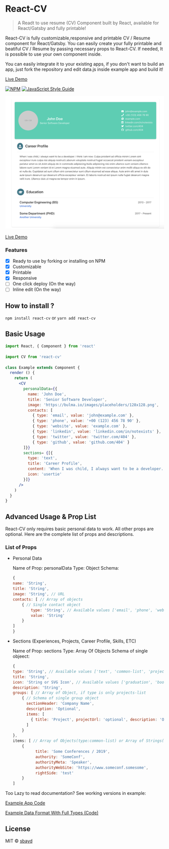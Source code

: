 # React-CV

> A Readt to use resume (CV) Component built by React, available for React/Gatsby and fully printable!

React-CV is fully customizable,responsive and printable CV / Resume component for React/Gatsby.
You can easily create your fully printable and beatiful CV / Resume by passing necessary props to React-CV. 
If needed, It is possible to use your own component inside.

You can easily integrate it to your existing apps, if you don't want to build an app, just fork the repository and edit data.js inside example app and build it!

[Live Demo](https://sbayd.github.io/react-cv/ "Live Demo")

[![NPM](https://img.shields.io/npm/v/react-cv.svg)](https://www.npmjs.com/package/react-cv) [![JavaScript Style Guide](https://img.shields.io/badge/code_style-standard-brightgreen.svg)](https://standardjs.com)

![Preview Desktop / PDF](cv_preview.png)

[Live Demo](https://sbayd.github.io/react-cv/ "Live Demo")

### Features
- [X] Ready to use by forking or installing on NPM
- [X] Customizable
- [X] Printable
- [X] Responsive
- [ ] One click deploy (On the way)
- [ ] Inline edit (On the way)

## How to install ?

`npm install react-cv` or `yarn add react-cv`


## Basic Usage

```jsx
import React, { Component } from 'react'

import CV from 'react-cv'

class Example extends Component {
  render () {
    return (
      <CV
        personalData={{
          name: 'John Doe',
          title: 'Senior Software Developer',
          image: 'https://bulma.io/images/placeholders/128x128.png',
          contacts: [
            { type: 'email', value: 'john@example.com' },
            { type: 'phone', value: '+00 (123) 456 78 90' },
            { type: 'website', value: 'example.com' },
            { type: 'linkedin', value: 'linkedin.com/in/notexists' },
            { type: 'twitter', value: 'twitter.com/404' },
            { type: 'github', value: 'github.com/404' }
        ]}}
        sections= {[{
          type: 'text',
          title: 'Career Profile',
          content: 'When I was child, I always want to be a developer.',
          icon: 'usertie'
        }]}
	  />
    )
  }
}
```

## Advanced Usage & Prop List

React-CV only requires basic personal data to work. All other props are optional.
Here are the complete list of props and descriptions.

### List of Props
- Personal Data

	Name of Prop: personalData
	Type: Object
	Schema: 
	```js
	{
	name: 'String',
	title: 'String',
	image: 'String', // URL
	contacts: [ // Array of objects
		{ // Single contact object
			type: 'String', // Available values ['email', 'phone', 'website', 'github', 'linkedin', 'twitter']
			value: 'String'
		}
	]
	}
	```

- Sections (Experiences, Projects, Career Profile, Skills, ETC)

	Name of Prop: sections
	Type: Array Of  Objects
	Schema of single objeect: 
	```js
	{
	type: 'String', // Available values ['text', 'common-list', 'projects-list', 'tag-list']
	title: 'String',
	icon: 'String or SVG Icon', // Available values ['graduation', 'book', 'comments', 'tasks', 'archive', 'rocket', 'language', 'cubes', 'usertie'] or FontAwesome SVG Icon
	description: 'String',
	groups: [ // Array of Object, if type is only projects-list
		{ // Schema of single group object
          sectionHeader: 'Company Name',
          description: 'Optional',
          items: [
            { title: 'Project', projectUrl: 'optional', description: 'Optional' },
          ]
		} 
	},
	items: [ // Array of Objects(type:common-list) or Array of Strings(type:tag-list)
		{
			  title: 'Some Conferences / 2019',
			  authority: 'SomeConf',
			  authorityMeta: 'Speaker',
			  authorityWebSite: 'https://www.someconf.somesome',
			  rightSide: 'test'
		}
	]
	```

Too Lazy to read documentation? See working versions in example:

[Example App Code](https://github.com/sbayd/react-cv/blob/master/example/src/App.js)

[Example Data Format With Full Types (Code)](https://github.com/sbayd/react-cv/blob/master/example/src/data.js)

## License

MIT © [sbayd](https://github.com/sbayd)
